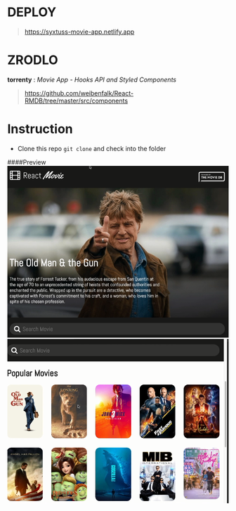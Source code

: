# DEPLOY

> https://syxtuss-movie-app.netlify.app

# ZRODLO

**torrenty** : _Movie App - Hooks API and Styled Components_

> https://github.com/weibenfalk/React-RMDB/tree/master/src/components

# Instruction

- Clone this repo `git clone` and check into the folder

####Preview
![sass-js-coding-test screenshot](https://github.com/andrzejbajuk79/MovieApp-Hooks/blob/master/src/2020-05-18_09h04_01.png?raw=true)
![sass-js-coding-test screenshot](https://github.com/andrzejbajuk79/MovieApp-Hooks/blob/master/src/2020-05-18_08h59_29.png?raw=true)
